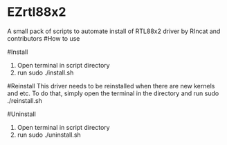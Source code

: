 # EZrtl88x2
A small pack of scripts to automate install of RTL88x2 driver by RIncat and contributors
#How to use

#Install
1. Open terminal in script directory
2. run sudo ./install.sh

#Reinstall
This driver needs to be reinstalled when there are new kernels and etc.
To do that, simply open the terminal in the directory and run sudo ./reinstall.sh

#Uninstall
1. Open terminal in script directory
2. run sudo ./uninstall.sh
